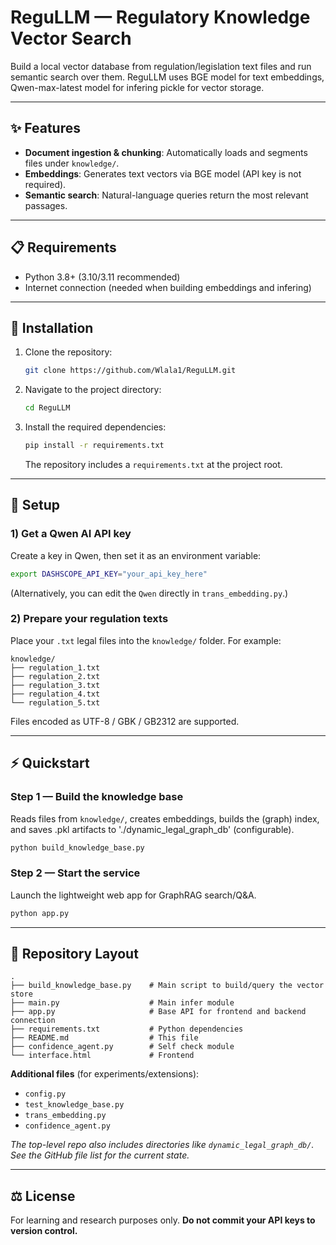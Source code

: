 # ReguLLM — Regulatory Knowledge Vector Search

Build a local vector database from regulation/legislation text files and run semantic search over them. ReguLLM uses BGE model for text embeddings, Qwen-max-latest model for infering pickle for vector storage. 

-----

## ✨ Features

  * **Document ingestion & chunking**: Automatically loads and segments files under `knowledge/`.
  * **Embeddings**: Generates text vectors via BGE model (API key is not required).
  * **Semantic search**: Natural-language queries return the most relevant passages.


-----

## 📋 Requirements

  * Python 3.8+ (3.10/3.11 recommended)
  * Internet connection (needed when building embeddings and infering)

-----

## 🚀 Installation

1.  Clone the repository:

    ```bash
    git clone https://github.com/Wlala1/ReguLLM.git
    ```

2.  Navigate to the project directory:

    ```bash
    cd ReguLLM
    ```

3.  Install the required dependencies:

    ```bash
    pip install -r requirements.txt
    ```

    The repository includes a `requirements.txt` at the project root.

-----

## 🔧 Setup

### 1\) Get a Qwen AI API key

Create a key in Qwen, then set it as an environment variable:

```bash
export DASHSCOPE_API_KEY="your_api_key_here"
```

(Alternatively, you can edit the `Qwen` directly in `trans_embedding.py`.)

### 2\) Prepare your regulation texts

Place your `.txt` legal files into the `knowledge/` folder. For example:

```
knowledge/
├── regulation_1.txt
├── regulation_2.txt
├── regulation_3.txt
├── regulation_4.txt
└── regulation_5.txt
```

Files encoded as UTF-8 / GBK / GB2312 are supported.

-----

## ⚡ Quickstart

### Step 1 — Build the knowledge base

Reads files from `knowledge/`, creates embeddings, builds the (graph) index, and saves .pkl artifacts to './dynamic_legal_graph_db' (configurable).

```bash
python build_knowledge_base.py
```

### Step 2 — Start the service

Launch the lightweight web app for GraphRAG search/Q&A.

```bash
python app.py
```

-----

## 📁 Repository Layout

```
.
├── build_knowledge_base.py    # Main script to build/query the vector store
├── main.py                    # Main infer module
├── app.py                     # Base API for frontend and backend connection
├── requirements.txt           # Python dependencies
├── README.md                  # This file
├── confidence_agent.py        # Self check module
└── interface.html             # Frontend

```

**Additional files** (for experiments/extensions):

  * `config.py`
  * `test_knowledge_base.py `
  * `trans_embedding.py`
  * `confidence_agent.py`


*The top-level repo also includes directories like `dynamic_legal_graph_db/`. See the GitHub file list for the current state.*

-----

## ⚖️ License

For learning and research purposes only. **Do not commit your API keys to version control.**

